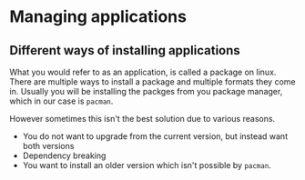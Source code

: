 # Managing applications
## Different ways of installing applications

What you would refer to as an application, is called a package on linux. There are multiple ways
to install a package and multiple formats they come in. Usually you will be installing the
packges from you package manager, which in our case is `pacman`.

However sometimes this isn't the best solution due to various reasons.
- You do not want to upgrade from the current version, but instead want both versions
- Dependency breaking
- You want to install an older version which isn't possible by `pacman`.

